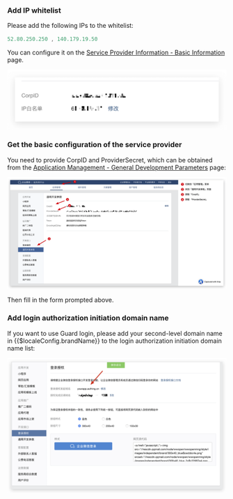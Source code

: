 <IntegrationDetailCard title="Get configuration parameters on the enterprise WeChat service provider platform">

### Add IP whitelist

Please add the following IPs to the whitelist:

```js
52.80.250.250 , 140.179.19.50
```

You can configure it on the [Service Provider Information - Basic Information](https://open.work.weixin.qq.com/wwopen/developer#/profile/basic) page.

![](./images/ip-whitelist.png)

### Get the basic configuration of the service provider

You need to provide CorpID and ProviderSecret, which can be obtained from the [Application Management - General Development Parameters](https://open.work.weixin.qq.com/wwopen/developer#/sass/power/inter) page:

![](./images/get-corp-id-and-provider-secret.png)

Then fill in the form prompted above.

### Add login authorization initiation domain name

If you want to use Guard login, please add your second-level domain name in {{$localeConfig.brandName}} to the login authorization initiation domain name list:

![](./images/configure-valid-domain.png)

</IntegrationDetailCard>
